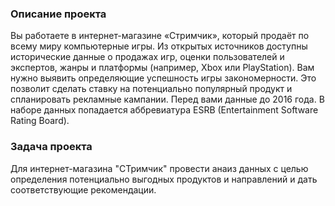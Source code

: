 ### Описание проекта


Вы работаете в интернет-магазине «Стримчик», который продаёт по всему миру компьютерные игры. 
Из открытых источников доступны исторические данные о продажах игр, оценки пользователей и экспертов, жанры и платформы (например, Xbox или PlayStation). 
Вам нужно выявить определяющие успешность игры закономерности. Это позволит сделать ставку на потенциально популярный продукт и спланировать рекламные кампании.
Перед вами данные до 2016 года. 
В наборе данных попадается аббревиатура ESRB (Entertainment Software Rating Board). 

### Задача проекта
Для интернет-магазина "СТримчик" провести анаиз данных с целью определения потенциально выгодных продуктов и направлений и дать соответствующие рекомендации.

